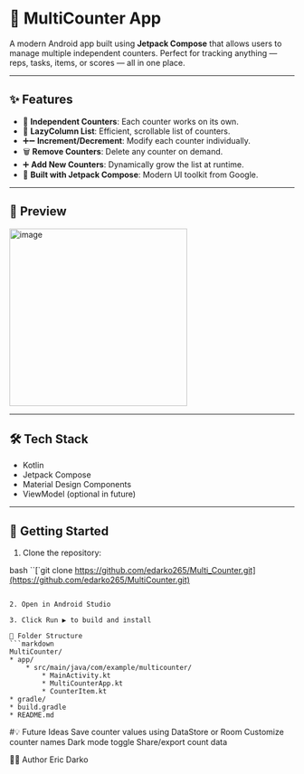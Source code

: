 # 📱 MultiCounter App

A modern Android app built using **Jetpack Compose** that allows users to manage multiple independent counters. Perfect for tracking anything — reps, tasks, items, or scores — all in one place.

---

## ✨ Features

- 🎯 **Independent Counters**: Each counter works on its own.
- 📜 **LazyColumn List**: Efficient, scrollable list of counters.
- ➕➖ **Increment/Decrement**: Modify each counter individually.
- 🗑️ **Remove Counters**: Delete any counter on demand.
- ➕ **Add New Counters**: Dynamically grow the list at runtime.
- 🧪 **Built with Jetpack Compose**: Modern UI toolkit from Google.

---

## 📸 Preview

<img width="314" alt="image" src="https://github.com/user-attachments/assets/382dcf63-3458-492c-9e78-26641ac7ff79" />
 
---

## 🛠️ Tech Stack

- Kotlin
- Jetpack Compose
- Material Design Components
- ViewModel (optional in future)

---

## 🚀 Getting Started

1. Clone the repository:

bash
``[`git clone https://github.com/edarko265/Multi_Counter.git](https://github.com/edarko265/MultiCounter.git)
```

2. Open in Android Studio

3. Click Run ▶️ to build and install

🧩 Folder Structure
```markdown
MultiCounter/
* app/
    * src/main/java/com/example/multicounter/
        * MainActivity.kt
        * MultiCounterApp.kt
        * CounterItem.kt
* gradle/
* build.gradle
* README.md
```

#💡 Future Ideas
Save counter values using DataStore or Room
Customize counter names
Dark mode toggle
Share/export count data


🧑‍💻 Author
Eric Darko



